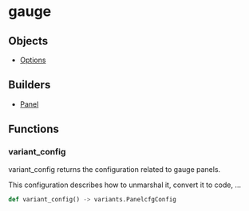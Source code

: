 # <span class="badge package-variant-panelcfg"></span> gauge

## Objects

 * <span class="badge object-type-class"></span> [Options](./object-Options.md)
## Builders

 * <span class="badge builder"></span> [Panel](./builder-Panel.md)
## Functions

### <span class="badge function"></span> variant_config

variant_config returns the configuration related to gauge panels.

This configuration describes how to unmarshal it, convert it to code, …

```python
def variant_config() -> variants.PanelcfgConfig
```

